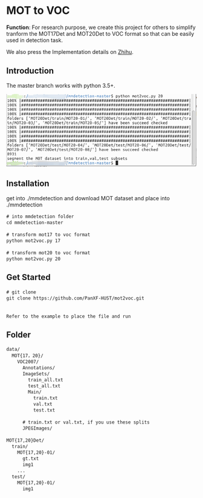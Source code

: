 # MOT to VOC

**Function**: For research purpose, we create this project for others to simplify 
tranform the MOT17Det and MOT20Det to VOC format so that can be easily used in detection task.
 
We also press the Implementation details on [Zhihu](https://zhuanlan.zhihu.com/p/265984636).


## Introduction

The master branch works with python 3.5+.

![demo image](demo.png)



## Installation
get into ./mmdetection and download MOT dataset and place into ./mmdetection
```shell
# into mmdetection folder
cd mmdetection-master

# transform mot17 to voc format
python mot2voc.py 17

# transform mot20 to voc format
python mot2voc.py 20
```

## Get Started

```shell
# git clone
git clone https://github.com/PanXF-HUST/mot2voc.git


Refer to the example to place the file and run
```

## Folder
```
data/
  MOT{17，20}/
    VOC2007/
      Annotations/
      ImageSets/
        train_all.txt
        test_all.txt
        Main/
          train.txt
          val.txt
          test.txt
            
      # train.txt or val.txt, if you use these splits
      JPEGImages/

MOT{17,20}Det/
  train/
    MOT{17,20}-01/
      gt.txt
      img1
    ...
  test/
    MOT{17,20}-01/
      img1
```

